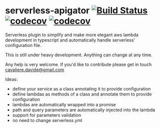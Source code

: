 # serverless-apigator [![Build Status](https://travis-ci.org/davidecavaliere/serverless-apigator.svg?branch=master)](https://travis-ci.org/davidecavaliere/serverless-apigator) [![codecov](https://codecov.io/gh/davidecavaliere/serverless-apigator/branch/master/graph/badge.svg)](https://codecov.io/gh/davidecavaliere/serverless-apigator) [![codecov](https://codecov.io/gh/davidecavaliere/-microgamma/branch/master/graph/badge.svg)](https://codecov.io/gh/davidecavaliere/-microgamma)

Serverless plugin to simplify and make more elegant aws lambda development in typescript and automatically handle serverless' configuration file.

This is still under heavy development. Anything can change at any time.

Any help is very welcome. If you'd like to contribute please get in touch <cavaliere.davide@gmail.com>

Ideas:
  - define your service as a class annotating it to provide configuration
  - define lambdas as methods of a class and annotate them to provide configuration
  - lambdas are automatically wrapped into a promise
  - path and query parameters are automatically injected into the lambda
  - support for parameters validation
  - no need to change serverless.yml
